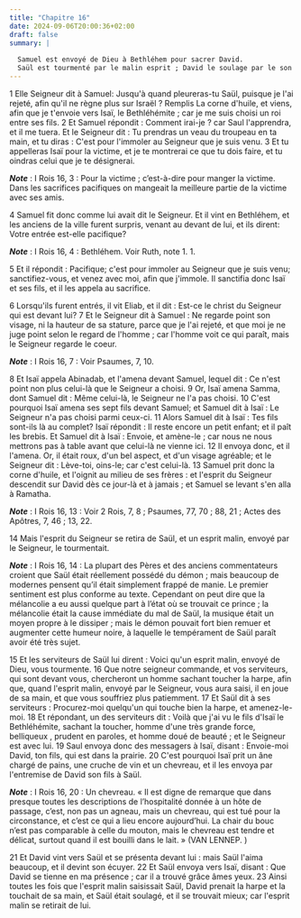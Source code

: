 ```yaml
---
title: "Chapitre 16"
date: 2024-09-06T20:00:36+02:00
draft: false
summary: |
  
  Samuel est envoyé de Dieu à Bethléhem pour sacrer David.
  Saül est tourmenté par le malin esprit ; David le soulage par le son de sa harpe.
---
```



1 Elle Seigneur dit à Samuel: Jusqu'à quand pleureras-tu Saül, puisque je l'ai rejeté, afin qu'il ne règne plus sur Israël ? Remplis La corne d'huile, et viens, afin que je t'envoie vers Isaï, le Bethléhémite ; car je me suis choisi un roi entre ses fils. 2 Et Samuel répondit : Comment irai-je ? car Saul l'apprendra, et il me tuera. Et le Seigneur dit : Tu prendras un veau du troupeau en ta main, et tu diras : C'est pour l'immoler au Seigneur que je suis venu. 3 Et tu appelleras Isaï pour la victime, et je te montrerai ce que tu dois faire, et tu oindras celui que je te désignerai.

***Note*** :  I Rois 16, 3 : Pour la victime ; c’est-à-dire pour manger la victime. Dans les sacrifices pacifiques on mangeait la meilleure partie de la victime avec ses amis.

4 Samuel fit donc comme lui avait dit le Seigneur. Et il vint en Bethléhem, et les anciens de la ville furent surpris, venant au devant de lui, et ils dirent: Votre entrée est-elle pacifique?

***Note*** :  I Rois 16, 4 : Bethléhem. Voir Ruth, note 1. 1.

5 Et il répondit : Pacifique; c'est pour immoler au Seigneur que je suis venu; sanctifiez-vous, et venez avec moi, afin que j'immole. Il sanctifia donc Isaï et ses fils, et il les appela au sacrifice.


6 Lorsqu'ils furent entrés, il vit Eliab, et il dit : Est-ce le christ du Seigneur qui est devant lui? 7 Et le Seigneur dit à Samuel : Ne regarde point son visage, ni la hauteur de sa stature, parce que je l'ai rejeté, et que moi je ne juge point selon le regard de l'homme ; car l'homme voit ce qui paraît, mais le Seigneur regarde le coeur.

***Note*** :  I Rois 16, 7 : Voir Psaumes, 7, 10.

8 Et Isaï appela Abinadab, et l'amena devant Samuel, lequel dit : Ce n'est point non plus celui-là que le Seigneur a choisi. 9 Or, Isaï amena Samma, dont Samuel dit : Même celui-là, le Seigneur ne l'a pas choisi. 10 C'est pourquoi Isaï amena ses sept fils devant Samuel; et Samuel dit à Isaï : Le Seigneur n'a pas choisi parmi ceux-ci. 11 Alors Samuel dit à Isaï : Tes fils sont-ils là au complet? Isaï répondit : Il reste encore un petit enfant; et il paît les brebis. Et Samuel dit à Isaï : Envoie, et amène-le ; car nous ne nous mettrons pas à table avant que celui-là ne vienne ici. 12 Il envoya donc, et il l'amena. Or, il était roux, d'un bel aspect, et d'un visage agréable; et le Seigneur dit : Lève-toi, oins-le; car c'est celui-là. 13 Samuel prit donc la corne d'huile, et l'oignit au milieu de ses frères : et l'esprit du Seigneur descendit sur David dès ce jour-là et à jamais ; et Samuel se levant s'en alla à Ramatha.

***Note*** :  I Rois 16, 13 : Voir 2 Rois, 7, 8 ; Psaumes, 77, 70 ; 88, 21 ; Actes des Apôtres, 7, 46 ; 13, 22.


14 Mais l'esprit du Seigneur se retira de Saül, et un esprit malin, envoyé par le Seigneur, le tourmentait.

***Note*** :  I Rois 16, 14 : La plupart des Pères et des anciens commentateurs croient que Saül était réellement possédé du démon ; mais beaucoup de modernes pensent qu’il était simplement frappé de manie. Le premier sentiment est plus conforme au texte. Cependant on peut dire que la mélancolie a eu aussi quelque part à l’état où se trouvait ce prince ; la mélancolie était la cause immédiate du mal de Saül, la musique était un moyen propre à le dissiper ; mais le démon pouvait fort bien remuer et augmenter cette humeur noire, à laquelle le tempérament de Saül paraît avoir été très sujet.

15 Et les serviteurs de Saül lui dirent : Voici qu'un esprit malin, envoyé de Dieu, vous tourmente. 16 Que notre seigneur commande, et vos serviteurs, qui sont devant vous, chercheront un homme sachant toucher la harpe, afin que, quand l'esprit malin, envoyé par le Seigneur, vous aura saisi, il en joue de sa main, et que vous souffriez plus patiemment. 17 Et Saül dit à ses serviteurs : Procurez-moi quelqu'un qui touche bien la harpe, et amenez-le-moi. 18 Et répondant, un des serviteurs dit : Voilà que j'ai vu le fils d'Isaï le Bethléhémite, sachant la toucher, homme d'une très grande force, belliqueux , prudent en paroles, et homme doué de beauté ; et le Seigneur est avec lui. 19 Saul envoya donc des messagers à Isaï, disant : Envoie-moi David, ton fils, qui est dans la prairie. 20 C'est pourquoi Isaï prit un âne chargé de pains, une cruche de vin et un chevreau, et il les envoya par l'entremise de David son fils à Saül.

***Note*** :  I Rois 16, 20 : Un chevreau. « Il est digne de remarque que dans presque toutes les descriptions de l’hospitalité donnée à un hôte de passage, c’est, non pas un agneau, mais un chevreau, qui est tué pour la circonstance, et c’est ce qui a lieu encore aujourd’hui. La chair du bouc n’est pas comparable à celle du mouton, mais le chevreau est tendre et délicat, surtout quand il est bouilli dans le lait. » (VAN LENNEP. )

21 Et David vint vers Saül et se présenta devant lui : mais Saül l'aima beaucoup, et il devint son écuyer. 22 Et Saül envoya vers Isaï, disant : Que David se tienne en ma présence ; car il a trouvé grâce âmes yeux. 23 Ainsi toutes les fois que l'esprit malin saisissait Saül, David prenait la harpe et la touchait de sa main, et Saül était soulagé, et il se trouvait mieux; car l'esprit malin se retirait de lui.

